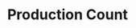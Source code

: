---
layout: article
title: Production Count
description: 
  - This template indicates the current number of produced products. Replace the variable with a data source and delete the script to get it working for your real use case.
lang: en
weight: 650
isDraft: false
ref: Production_Count
category:
  - Count
  - Large
  - Food
image: Production_Count_EN.png
download: Production_Count_EN.pbmx
overview_description:
overview_benefits:
overview_data_sources:
---